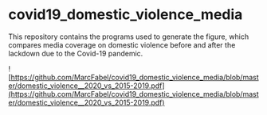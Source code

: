 # covid19_domestic_violence_media

This repository contains the programs used to generate the figure, which compares media coverage on domestic violence before and after the lackdown due to the Covid-19 pandemic.

![https://github.com/MarcFabel/covid19_domestic_violence_media/blob/master/domestic_violence__2020_vs_2015-2019.pdf](https://github.com/MarcFabel/covid19_domestic_violence_media/blob/master/domestic_violence__2020_vs_2015-2019.pdf)
